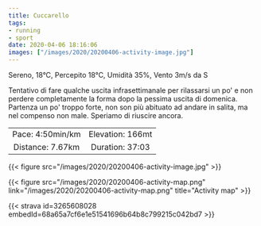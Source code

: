 ```yaml
---
title: Cuccarello
tags:
- running
- sport
date: 2020-04-06 18:16:06
images: ["/images/2020/20200406-activity-image.jpg"]
---
```


Sereno, 18°C, Percepito 18°C, Umidità 35%, Vento 3m/s da S

Tentativo di fare qualche uscita infrasettimanale per rilassarsi un po' e non perdere completamente la forma dopo la pessima uscita di domenica.
Partenza un po' troppo forte, non son più abituato ad andare in salita, ma nel compenso non male. Speriamo di riuscire ancora.

| | |
| :-: | :-: |
| Pace: 4:50min/km | Elevation: 166mt |
| Distance: 7.67km | Duration: 37:03 |

{{< figure src="/images/2020/20200406-activity-image.jpg" >}}


{{< figure src="/images/2020/20200406-activity-map.png" link="/images/2020/20200406-activity-map.png" title="Activity map" >}}


{{< strava id=3265608028 embedId=68a65a7cf6e1e51541696b64b8c799215c042bd7 >}}
